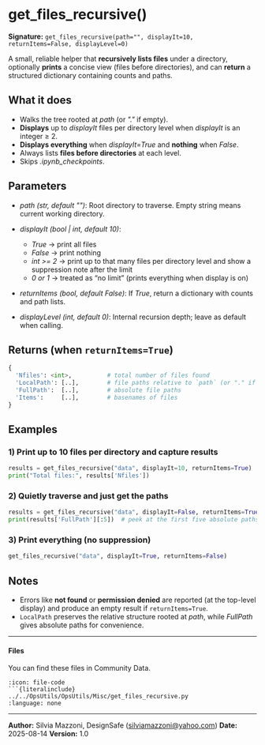 # get_files_recursive()

**Signature:** `get_files_recursive(path="", displayIt=10, returnItems=False, displayLevel=0)`

A small, reliable helper that **recursively lists files** under a directory, optionally **prints** a concise view (files before directories), and can **return** a structured dictionary containing counts and paths.

## What it does

* Walks the tree rooted at *path* (or *"."* if empty).
* **Displays** up to *displayIt* files per directory level when *displayIt* is an integer ≥ 2.
* **Displays everything** when *displayIt=True* and **nothing** when *False*.
* Always lists **files before directories** at each level.
* Skips *.ipynb_checkpoints*.

## Parameters

* *path* *(str, default "")*: Root directory to traverse. Empty string means current working directory.
* *displayIt* *(bool | int, default 10)*:

  * *True* → print all files
  * *False* → print nothing
  * *int >= 2* → print up to that many files per directory level and show a suppression note after the limit
  * *0 or 1* → treated as “no limit” (prints everything when display is on)
* *returnItems* *(bool, default False)*: If *True*, return a dictionary with counts and path lists.
* *displayLevel* *(int, default 0)*: Internal recursion depth; leave as default when calling.

## Returns (when `returnItems=True`)

```python
{
  'Nfiles': <int>,          # total number of files found
  'LocalPath': [..],        # file paths relative to `path` (or "." if empty)
  'FullPath':  [..],        # absolute file paths
  'Items':     [..],        # basenames of files
}
```

## Examples

### 1) Print up to 10 files per directory and capture results

```python
results = get_files_recursive("data", displayIt=10, returnItems=True)
print("Total files:", results['Nfiles'])
```

### 2) Quietly traverse and just get the paths

```python
results = get_files_recursive("data", displayIt=False, returnItems=True)
print(results['FullPath'][:5])  # peek at the first five absolute paths
```

### 3) Print everything (no suppression)

```python
get_files_recursive("data", displayIt=True, returnItems=False)
```

## Notes

* Errors like **not found** or **permission denied** are reported (at the top-level display) and produce an empty result if `returnItems=True`.
* `LocalPath` preserves the relative structure rooted at *path*, while *FullPath* gives absolute paths for convenience.

---

#### Files
You can find these files in Community Data.

```{dropdown} get_files_recursive.py
:icon: file-code
```{literalinclude} ../../OpsUtils/OpsUtils/Misc/get_files_recursive.py
:language: none
```


---

**Author:** Silvia Mazzoni, DesignSafe (silviamazzoni@yahoo.com)
**Date:** 2025-08-14
**Version:** 1.0
